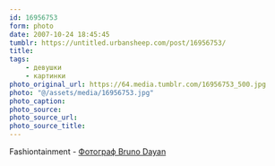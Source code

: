 ```yaml
---
id: 16956753
form: photo
date: 2007-10-24 18:45:45
tumblr: https://untitled.urbansheep.com/post/16956753/
title:
tags:
    - девушки
    - картинки
photo_original_url: https://64.media.tumblr.com/16956753_500.jpg
photo: "@/assets/media/16956753.jpg"
photo_caption:
photo_source:
photo_source_url:
photo_source_title:
---
```


<p>Fashiontainment - <a href="http://community.livejournal.com/fashiontainment/19488.html?#cutid1">Фотограф Bruno Dayan</a></p>

